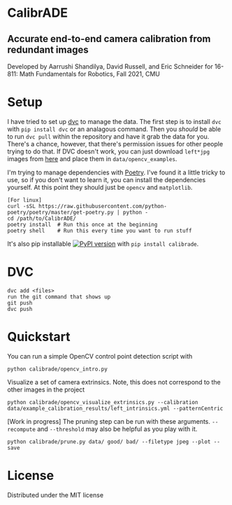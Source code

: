 # CalibrADE
## Accurate end-to-end camera calibration from redundant images
Developed by Aarrushi Shandilya, David Russell, and Eric Schneider for 16-811: Math Fundamentals for Robotics, Fall 2021, CMU


# Setup

I have tried to set up [dvc](https://dvc.org/) to manage the data. The first step is to install `dvc` with `pip install dvc` or an analagous command. Then you *should* be able to run `dvc pull` within the repository and have it grab the data for you. There's a chance, however, that there's permission issues for other people trying to do that. If DVC doesn't work, you can just download `left*jpg` images from [here](https://github.com/opencv/opencv/blob/master/samples/data) and place them in `data/opencv_examples`.

I'm trying to manage dependencies with [Poetry](https://python-poetry.org/). I've found it a little tricky to use, so if you don't want to learn it, you can install the dependencies yourself. At this point they should just be `opencv` and `matplotlib`.

```
[For linux]
curl -sSL https://raw.githubusercontent.com/python-poetry/poetry/master/get-poetry.py | python -
cd /path/to/CalibrADE/
poetry install  # Run this once at the beginning
poetry shell    # Run this every time you want to run stuff
```

It's also pip installable [![PyPI version](https://badge.fury.io/py/calibrade.svg)](https://badge.fury.io/py/calibrade) with `pip install calibrade`.

# DVC
```
dvc add <files>
run the git command that shows up
git push
dvc push
```

# Quickstart
You can run a simple OpenCV control point detection script with
```
python calibrade/opencv_intro.py
```

Visualize a set of camera extrinsics. Note, this does not correspond to the other images in the project
```
python calibrade/opencv_visualize_extrinsics.py --calibration data/example_calibration_results/left_intrinsics.yml --patternCentric
```

[Work in progress]
The pruning step can be run with these arguments. `--recompute` and `--threshold` may also be helpful as you play with it.
```
python calibrade/prune.py data/ good/ bad/ --filetype jpeg --plot --save
```

# License
Distributed under the MIT license